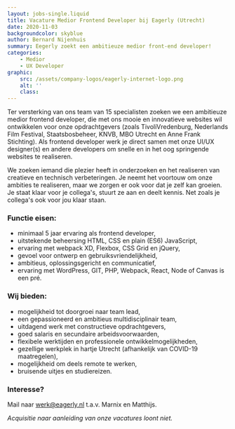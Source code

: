 ```yaml
---
layout: jobs-single.liquid
title: Vacature Medior Frontend Developer bij Eagerly (Utrecht)
date: 2020-11-03
backgroundcolor: skyblue
author: Bernard Nijenhuis
summary: Eegerly zoekt een ambitieuze medior front-end developer!
categories:
    - Medior
    - UX Developer
graphic:
    src: /assets/company-logos/eagerly-internet-logo.png
    alt: ''
    class:
---
```


Ter versterking van ons team van 15 specialisten zoeken we een ambitieuze medior frontend developer, die met ons mooie en innovatieve websites wil ontwikkelen voor onze opdrachtgevers (zoals TivoliVredenburg, Nederlands Film Festival, Staatsbosbeheer, KNVB, MBO Utrecht en Anne Frank Stichting). Als frontend developer werk je direct samen met onze UI/UX designer(s) en andere developers om snelle en in het oog springende websites te realiseren.

We zoeken iemand die plezier heeft in onderzoeken en het realiseren van creatieve en technisch verbeteringen. Je neemt het voortouw om onze ambities te realiseren, maar we zorgen er ook voor dat je zelf kan groeien. Je staat klaar voor je collega's, stuurt ze aan en deelt kennis. Net zoals je collega's ook voor jou klaar staan.

### Functie eisen:

-   minimaal 5 jaar ervaring als frontend developer,
-   uitstekende beheersing HTML, CSS en plain (ES6) JavaScript,
-   ervaring met webpack XD, Flexbox, CSS Grid en jQuery,
-   gevoel voor ontwerp en gebruiksvriendelijkheid,
-   ambitieus, oplossingsgericht en communicatief,
-   ervaring met WordPress, GIT, PHP, Webpack, React, Node of Canvas is een pré.

### Wij bieden:

-   mogelijkheid tot doorgroei naar team lead,
-   een gepassioneerd en ambitieus multidisciplinair team,
-   uitdagend werk met constructieve opdrachtgevers,
-   goed salaris en secundaire arbeidsvoorwaarden,
-   flexibele werktijden en professionele ontwikkelmogelijkheden,
-   gezellige werkplek in hartje Utrecht (afhankelijk van COVID-19 maatregelen),
-   mogelijkheid om deels remote te werken,
-   bruisende uitjes en studiereizen.

### Interesse?

Mail naar [werk@eagerly.nl](mailto:werk@eagerly.nl) t.a.v. Marnix en Matthijs.

_Acquisitie naar aanleiding van onze vacatures loont niet._
